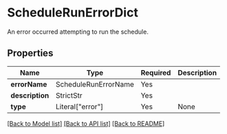 # ScheduleRunErrorDict

An error occurred attempting to run the schedule.

## Properties
| Name | Type | Required | Description |
| ------------ | ------------- | ------------- | ------------- |
**errorName** | ScheduleRunErrorName | Yes |  |
**description** | StrictStr | Yes |  |
**type** | Literal["error"] | Yes | None |


[[Back to Model list]](../../../../README.md#models-v2-link) [[Back to API list]](../../../../README.md#apis-v2-link) [[Back to README]](../../../../README.md)
